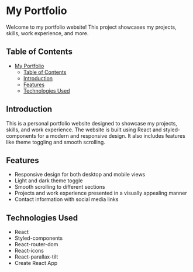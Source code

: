 # My Portfolio

Welcome to my portfolio website! This project showcases my projects, skills, work experience, and more.

## Table of Contents

- [My Portfolio](#my-portfolio)
  - [Table of Contents](#table-of-contents)
  - [Introduction](#introduction)
  - [Features](#features)
  - [Technologies Used](#technologies-used)

## Introduction

This is a personal portfolio website designed to showcase my projects, skills, and work experience. The website is built using React and styled-components for a modern and responsive design. It also includes features like theme toggling and smooth scrolling.

## Features

- Responsive design for both desktop and mobile views
- Light and dark theme toggle
- Smooth scrolling to different sections
- Projects and work experience presented in a visually appealing manner
- Contact information with social media links

## Technologies Used

- React
- Styled-components
- React-router-dom
- React-icons
- React-parallax-tilt
- Create React App
